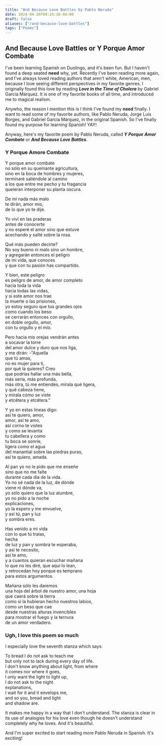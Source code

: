 ```yaml
---
title: "And Because Love Battles by Pablo Neruda"
date: 2024-04-26T09:24:16-04:00
draft: false
aliases: ["/and-because-love-battles"]
tags: ["Poems"]
---
```


## And Because Love Battles or Y Porque Amor Combate

I've been learning Spanish on Duolingo, and it's been fun. But I haven't found a deep seated **need** why, yet. Recently I've been reading more again, and I've always loved reading authors that aren't white, American, men, because I love seeing different perspectives in my favorite genres. I originally found this love by reading ***Love in the Time of Cholera*** by Gabriel García Márquez. It is one of my favorite books of all time, and introduced me to magical realism.

Anywho, the reason I mention this is I think I've found my **need** finally. I want to read some of my favorite authors, like Pablo Neruda, Jorge Luis Borges, and Gabriel García Márquez, in the original Spanish. So I've finally found my purpose for learning Spanish! YAY!

Anyway, here's my favorite poem by Pablo Neruda, called ***Y Porque Amor Combate*** or ***And Because Love Battles***.

### Y Porque Amore Combate

Y porque amor combate  
no sólo en su quemante agricultura,  
sino en la boca de hombres y mujeres,  
terminaré saliéndole al camino  
a los que entre me pecho y tu fragancia  
queieran interponer su planta oscura.  

De mí nada más malo  
te dirán, amor mio,  
de lo que yo te dije.  

Yo viví en las praderas  
antes de conocerte  
y no esperé el amor sino que estuve  
acechando y salté sobre la rosa.  

Qué más pueden decirte?  
No soy bueno ni malo sino un hombre,  
y agregarán entonces el peligro  
de mi vida, que conoces  
y que con tu pasión has compartido.  

Y bien, este peligro  
es peligro de amor, de amor completo  
hacia toda la vida  
hacia todas las vidas,  
y si este amor nos trae  
la muerte o las prisiones,  
yo estoy seguro que tus grandes ojos  
como cuando los beso  
se cerrarán entonces con orgullo,  
en doble orgullo, amor,  
con tu orgullo y el mío.  

Pero hacia mis orejas vendrán antes  
a socavar la torre  
del amor dulce y duro que nos liga,  
y me dirán: -"Aquella  
que tú amas,  
no es mujer para ti,  
por qué la quieres? Creo  
que podrías hallar una más bella,  
más seria, más profunda,  
más otra, tú me entiendes, mírala qué ligera,  
y qué cabeza tiene,  
y mírala cómo se viste  
y etcétera y etcétera."  

Y yo en estas líneas digo:  
así te quiero, amor,  
amor, así te amo,  
así corno te vistes  
y como se levanta  
tu cabellera y como  
tu boca se sonríe,  
ligera como el agua  
del manantial sobre las piedras puras,  
así te quiero, amada.  

Al pan yo no le pido que me enseñe  
sino que no me falte  
durante cada día de la vida.  
Yo no sé nada de la luz, de dónde  
viene ni dónde va,  
yo sólo quiero que la luz alumbre,  
yo no pido a la noche  
explicaciones,  
yo la espero y me envuelve,  
y así tú, pan y luz  
y sombra eres.  

Has venido a mi vida  
con lo que tú traías,  
hecha  
de luz y pan y sombra te esperaba,  
y así te necesito,  
así te amo,  
y a cuantos quieran escuchar mañana  
lo que no les diré, que aquí lo lean,  
y retrocedan hoy porque es temprano  
para estos argumentos.  

Mañana sólo les daremos  
una hoja del árbol de nuestro amor, una hoja  
que caerá sobre la tierra  
como si la hubieran hecho nuestros labios,  
como un beso que cae  
desde nuestras alturas invencibles  
para mostrar el fuego y la ternura  
de un amor verdadero.  

### Ugh, I love this poem so much

I especially love the seventh stanza which says:

To bread I do not ask to teach me  
but only not to lack during every day of life.  
I don't know anything about light, from where  
it comes nor where it goes,  
I only want the light to light up,  
I do not ask to the night  
explanations,  
I wait for it and it envelops me,  
and so you, bread and light  
and shadow are.

It makes me happy in a way that I don't understand. The stanza is clear in its use of analogies for his love even though he doesn't understand completely why he loves. And it's beautiful.

And I'm super excited to start reading more Pablo Neruda in Spanish. It's exciting!
